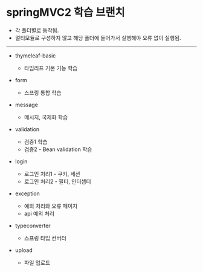 # springMVC2 학습 브랜치

- 각 폴더별로 동작됨. 
- 멀티모듈로 구성하지 않고 해당 폴더에 들어가서 실행해야 오류 없이 실행됨.

---

- thymeleaf-basic
  - 타임리프 기본 기능 학습

- form
  - 스프링 통합 학습
 
- message
  - 메시지, 국제화 학습

- validation
  - 검증1 학습
  - 검증2 - Bean validation 학습

- login
  - 로그인 처리1 - 쿠키, 세션
  - 로그인 처리2 - 필터, 인터셉터

- exception
  - 예외 처리와 오류 페이지
  - api 예외 처리

- typeconverter
  - 스프링 타입 컨버터

- upload
  - 파일 업로드